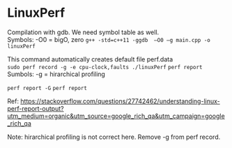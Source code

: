 # LinuxPerf


Compilation with gdb. We need symbol table as well.  <br />
Symbols: -O0 = bigO, zero 
`g++ -std=c++11 -ggdb  –O0 –g main.cpp -o linuxPerf`

This command automatically creates default file perf.data <br />
`sudo perf record -g -e cpu-clock,faults ./linuxPerf` 
`perf report`
Sumbols: -g = hirarchical profiling

`perf report -G`
`perf report`

Ref: https://stackoverflow.com/questions/27742462/understanding-linux-perf-report-output?utm_medium=organic&utm_source=google_rich_qa&utm_campaign=google_rich_qa <br />

Note: hirarchical profiling is not correct here. Remove -g from perf record. <br />